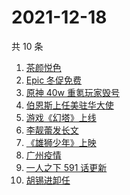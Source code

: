 # 2021-12-18

共 10 条

<!-- BEGIN ZHIHUSEARCH -->
<!-- 最后更新时间 Sat Dec 18 2021 00:13:20 GMT+0800 (China Standard Time) -->
1. [茶颜悦色](https://www.zhihu.com/search?q=茶颜悦色)
1. [Epic 冬促免费](https://www.zhihu.com/search?q=epic)
1. [原神 40w 重氪玩家毁号](https://www.zhihu.com/search?q=原神)
1. [伯恩斯上任美驻华大使](https://www.zhihu.com/search?q=美国驻华大使)
1. [游戏《幻塔》上线](https://www.zhihu.com/search?q=幻塔)
1. [李靓蕾发长文](https://www.zhihu.com/search?q=王力宏)
1. [《雄狮少年》上映](https://www.zhihu.com/search?q=雄狮少年)
1. [广州疫情](https://www.zhihu.com/search?q=广州疫情)
1. [一人之下 591 话更新 ](https://www.zhihu.com/search?q=一人之下)
1. [胡锡进卸任](https://www.zhihu.com/search?q=胡锡进)
<!-- END ZHIHUSEARCH -->
